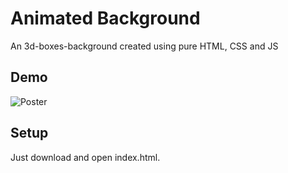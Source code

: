 # Animated Background
An 3d-boxes-background created using pure HTML, CSS and JS

## Demo
<img src="https://github.com/Ayush7614/Embellish/blob/main/HTML%2BCSS%2BJS/Background/3d-boxes-background/Output.gif.gif" alt="Poster" />

## Setup
Just download and open index.html.


